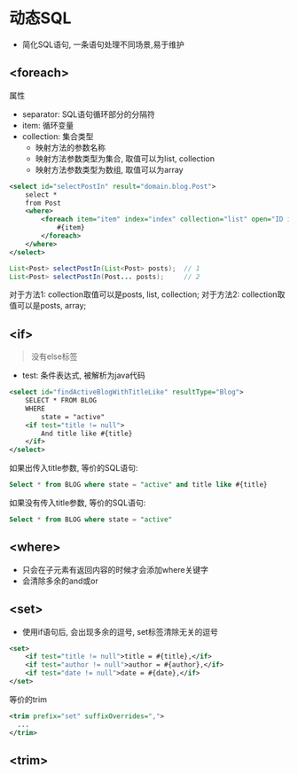 # 动态SQL

- 简化SQL语句, 一条语句处理不同场景,易于维护

## \<foreach>

属性

- separator: SQL语句循环部分的分隔符
- item: 循环变量
- collection: 集合类型
  - 映射方法的参数名称
  - 映射方法参数类型为集合, 取值可以为list, collection
  - 映射方法参数类型为数组, 取值可以为array

```xml
<select id="selectPostIn" result="domain.blog.Post">
    select * 
    from Post
    <where>
        <foreach item="item" index="index" collection="list" open="ID in (" separator="," close=")" nullable="ture">
            #{item}
        </foreach>
    </where>
</select>
```

```java
List<Post> selectPostIn(List<Post> posts);  // 1
List<Post> selectPostIn(Post... posts);     // 2
```

对于方法1: collection取值可以是posts, list, collection;
对于方法2: collection取值可以是posts, array;

## \<if>

> 没有else标签

- test: 条件表达式, 被解析为java代码

```xml
<select id="findActiveBlogWithTitleLike" resultType="Blog">
    SELECT * FROM BLOG
    WHERE 
        state = "active"
    <if test="title != null">
        And title like #{title}
    </if>
</select>
```
如果出传入title参数, 等价的SQL语句: 

```sql
Select * from BLOG where state = "active" and title like #{title}
```
如果没有传入title参数, 等价的SQL语句:

```sql
Select * from BLOG where state = "active"
```

## \<where>

- 只会在子元素有返回内容的时候才会添加where关键字
- 会清除多余的and或or

## \<set>

- 使用if语句后, 会出现多余的逗号, set标签清除无关的逗号

```xml
<set>
    <if test="title != null">title = #{title},</if>
    <if test="author != null">author = #{author},</if>
    <if test="date != null">date = #{date},</if>
</set>
```

等价的trim

```xml
<trim prefix="set" suffixOverrides=",">
  ...
</trim>
```

## \<trim>




